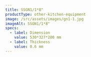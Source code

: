 ```yaml
---
title: SSGN1/1*8"
productType: other-kitchen-equipment
image: /src/assets/images/gn1-1.jpg
imageAlt: SSGN1/1*8"
specs:
  - label: Dimension
    value: 530*327*200 mm
  - label: Thickness
    value: 0.6 mm
---
```

